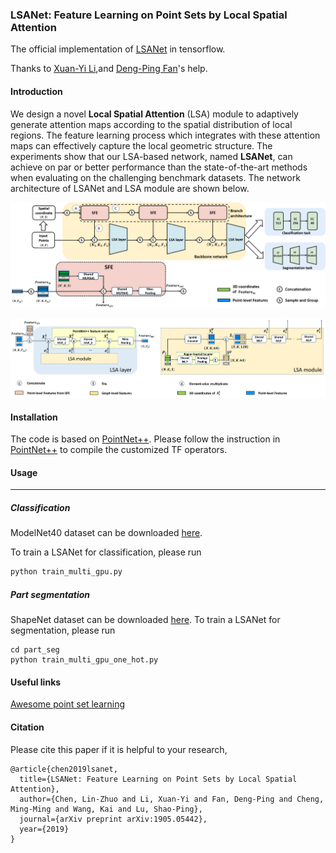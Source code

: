 ### LSANet: Feature Learning on Point Sets by Local Spatial Attention
The official implementation of [LSANet](<https://arxiv.org/abs/1905.05442>) in tensorflow.

Thanks to [Xuan-Yi Li](https://github.com/meteorshowers),and [Deng-Ping Fan](https://github.com/DengPingFan)'s help. 

#### Introduction

We design a novel **Local Spatial Attention** (LSA) module to adaptively generate attention maps according to the spatial distribution of local regions. The feature learning process which integrates with these attention maps can effectively capture the local geometric structure. The experiments show that our LSA-based network, named **LSANet**, can achieve on par or better performance than the state-of-the-art methods when evaluating on the challenging benchmark datasets. The network architecture of LSANet and LSA module are shown below.

![LSANet](/figure/LSANet.png)

![LSA module](/figure/LSA_module.png)

#### Installation

The code is based on  [PointNet++](https://github.com/charlesq34/pointnet2). Please follow the instruction in [PointNet++](https://github.com/charlesq34/pointnet2) to compile the customized TF operators.

#### Usage

------

##### Classification

ModelNet40 dataset can be downloaded [here](https://shapenet.cs.stanford.edu/media/modelnet40_ply_hdf5_2048.zip).

To train a LSANet for classification, please run

```bash
python train_multi_gpu.py
```

##### Part segmentation

ShapeNet dataset can be downloaded [here](https://shapenet.cs.stanford.edu/media/shapenetcore_partanno_segmentation_benchmark_v0_normal.zip). To train a LSANet for segmentation, please run

```
cd part_seg
python train_multi_gpu_one_hot.py
```

#### Useful links

[Awesome point set learning](https://github.com/LinZhuoChen/awesome-point-cloud-learning)

#### Citation

Please cite this paper if it is helpful to your research,

```
@article{chen2019lsanet,
  title={LSANet: Feature Learning on Point Sets by Local Spatial Attention},
  author={Chen, Lin-Zhuo and Li, Xuan-Yi and Fan, Deng-Ping and Cheng, Ming-Ming and Wang, Kai and Lu, Shao-Ping},
  journal={arXiv preprint arXiv:1905.05442},
  year={2019}
}
```

